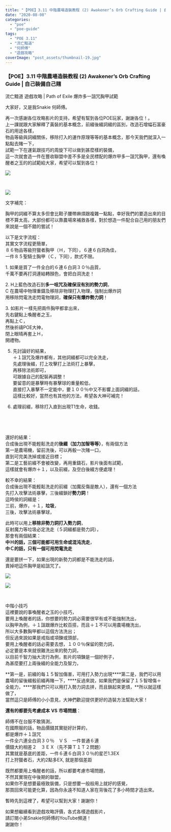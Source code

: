 ```yaml
---
title: "【POE】3.11 中階農場造裝教程 (2) Awakener’s Orb Crafting Guide | 自己裝備自己賭 | 流亡黯道 遊戲攻略 | Path of Exile 爆炸多一詛咒胸甲試範"
date: "2020-08-08"
categories: 
  - "poe"
  - "poe-guide"
tags: 
  - "POE 3.11"
  - "流亡黯道"
  - "何師傅"
  - "遊戲攻略"
coverImage: "post_assets/thumbnail-19.jpg"
---
```


### 【POE】3.11 中階農場造裝教程 (2) Awakener’s Orb Crafting Guide | 自己裝備自己賭  


流亡黯道 遊戲攻略 | Path of Exile 爆炸多一詛咒胸甲試範

  
大家好，又是我Snakie 何師傅。  

  
再一次感謝各位攻略影片的支持，希望有幫到各位POE玩家，謝謝各位！。  
上一課就跟大家解釋了黃裝的基本概念，前綴後綴詞綴的區別，改造石增幅石富豪石的用途各樣，  
物品等級與詞綴關係，移除打入的運作原理等等的基本概念，那今天我們就深入一點點去賭一下，  
試範一下在運氣跟技巧的周旋下可以做到甚麼樣的裝備，  
這一次就會造一件在豐收聯盟中差不多是全民標配的爆炸甲多一詛咒胸甲，還有喚醒者之玉的的試範給大家，希望可以幫到各位！  

  
![](post_assets/DETAIL-1-1024x576.jpg)  

  
   

  
![](post_assets/DETAIL-3-1024x576.jpg)  

  
文字補完：  

  
胸甲的詞綴不算太多但會比鞋子腰帶麻煩跟複雜一點點，幸好我們的要造出來的目標不算太高，大部份都可以靠農場來補救各樣，對於想造一件配合自己用的朋友們來說是一個不錯的嘗試！  

  
以下是文字流程：  
其實文字流程更簡單，  
８６物品等級狩獵者胸甲（Ｈ，下同），６連６白洞為佳，  
一件８５聖騎士胸甲（Ｃ，下同），款式不限。  

  
1\. 如果是買了一件全白的６連６白洞３０％品質，  
千萬不要再打洞連結轉顏色，會把白洞洗走！  

  
2\. H上藍色改造石到**多一咀咒及確保沒有別的勢力詞**，  
C 在農場中物理重鑄及移除非物理打入物理，強制出爆炸詞  
用移除閃電洗走閃電物理詞，**確保只有爆炸勢力詞**！  

  
3\. 如影片一樣先把兩件胸甲都拿出來，  
先右鍵點上喚醒者之玉，  
再點上Ｃ，  
然後祈禱POE大神，  
閉上眼晴再套上Ｈ，  
開禮物。  

  
5. 先討論好的結果，  
    ＋１詛咒及爆炸都有，其他詞綴都可以完全洗走，  
    先處理後綴，打上攻擊打上法術打上暴擊，  
    再移除法術即可，  
    可跟據自己的配裝再調整！  
    要留意的是暴擊時有暴擊球的重量較低，  
    直接打入暴擊不一定能中，要１００％中又不影響上面詞綴的話，  
    這樣比較好，當然也有其他的方法，希望各大神可補完！
  
7. 處理前綴，移除打入直到出現T1生命，收錢。
  

  
   

  
   

  
還好的結果：  
合成後出現不能輕鬆洗走的**後綴（加力加智等等）**，有兩個方法  
第一是農場機，留前洗後，可以再骰一次賭一口，  
直到可完美洗掉或接近目標；  
第二是工藝前綴不會被改變，再用重鑄石，影片後面有試範，  
這樣就會有爆炸＋１，以及前綴，及空白後綴方便處理！  

  
較不幸的結果：  
合成後出現不能輕鬆洗走的前綴（加魔反傷是敵人），還有一個方法  
先打入攻擊法術暴擊，三後綴鎖好**勢力詞**！  
這時侯的詞綴是：  
三前，爆炸，＋１，**垃圾**，  
三後，攻擊法術暴擊球，  

  
此時可以用上**移除非勢力詞打入勢力詞**，  
反射魔力等垃圾必定洗走（５詞綴都是勢力詞），  
那會有兩個結果：  
**中Ｈ的話，三個可能都可用生命或混沌洗走**，  
**中Ｃ的話，只有一個可用閃電洗走**  

  
還是要拼一下，如果出現的新勢力詞都是不能洗走的話，  
賣掉吧這件胸甲是給詛咒了。  

  
![](post_assets/DETAIL-4-1024x576.jpg)  

  
![](post_assets/DETAIL-5-1024x576.jpg)  

  
   

  
中階小技巧  
這裡要說的事喚醒者之玉的小技巧，  
要用上喚醒者的話，你想要的勢力詞必需要很罕有或不能強制洗出，  
以胸甲為例，＋１詛跟爆炸比較百搭，而且＋１不可以用農場機洗出，  
所以大多數胸甲都以這個方法洗出；  
但反過來說如果是戒指或項鍊或頭部，  
要用上喚醒者的話必需要去想，１００％保留的勢力詞，  
必定要是本來就很難洗出來的勢力詞，  
以目前千智力抽大流行為例，影片的項鍊是一個好例子，  
為甚麼要打上兩後綴的全能力及智力，  

**第一是，前綴的每１５智加傷害，可用打入勢力出現****第二是，我們可以用農場的留後綴骰前綴再賭一下，****反過來說，如果我們是保留了１５智增傷＋全能力，****那我們只可以用打入勢力詞去拼，而且鎖起來更煩，**所以就這樣做了，  
當然這只是師傅的小小意見，大神們歡迎提供更好的造裝方法幫助大家！  

  
**還有的都要先考慮成本** **VS** **市場問題**：  

師傅不在台服不敢猜測，  
在國際服的話，物品價錢其實挺好計算的，  
都是爆炸＋１詛咒  
一件全六連全白洞３０％　ＶＳ　一件普通６連  
價錢大約相差２　３ＥＸ（先不算Ｔ１Ｔ２問題）  
其實就是基底的差距，一件６連６白洞３０％的星芒1.3EX  
打上狩獵者石，大約2點多EX, 就是那個差距  

  
既然都要用上喚醒者的話，所以都要考慮市場問題，  
不然其實現在中後期的聯盟，  
如果你不是想要最極致裝備，只是想要一般般用上就好的感覺，  
那買回來可能更化算，因為你永遠不知道人家在背後花了多小時間才造出來。  

  
暫時先到這裡了，希望可以幫到大家！謝謝你！  

  
如果想繼續看到遊戲攻略評價，各式各樣遊戲影片，  
請訂閱小弟Snakie何師傅的YouTube頻道！  
謝謝你！  

